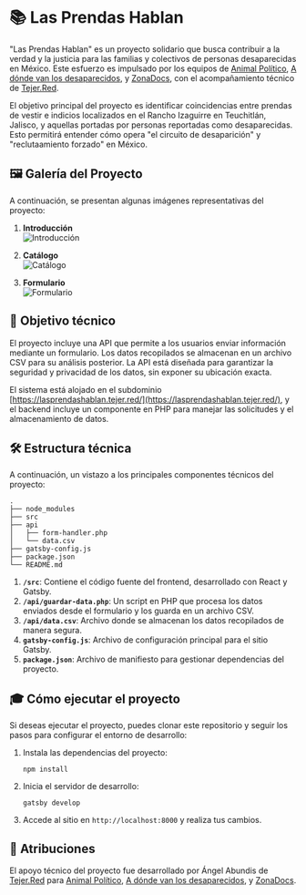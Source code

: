 # 📚 Las Prendas Hablan
"Las Prendas Hablan" es un proyecto solidario que busca contribuir a la verdad y la justicia para las familias y colectivos de personas desaparecidas en México. Este esfuerzo es impulsado por los equipos de [Animal Político](https://animalpolitico.com), [A dónde van los desaparecidos](https://adondevanlosdesaparecidos.org/), y [ZonaDocs](https://www.zonadocs.mx/), con el acompañamiento técnico de [Tejer.Red](https://tejer.red).

El objetivo principal del proyecto es identificar coincidencias entre prendas de vestir e indicios localizados en el Rancho Izaguirre en Teuchitlán, Jalisco, y aquellas portadas por personas reportadas como desaparecidas. Esto permitirá entender cómo opera "el circuito de desaparición" y "reclutaamiento forzado" en México. 

## 🖼️ Galería del Proyecto

A continuación, se presentan algunas imágenes representativas del proyecto:

1. **Introducción**  
   ![Introducción](https://rancho-izaguirre.abundis.com.mx/prendas/1.png)

2. **Catálogo**  
   ![Catálogo](https://rancho-izaguirre.abundis.com.mx/prendas/2.png)

3. **Formulario**  
   ![Formulario](https://rancho-izaguirre.abundis.com.mx/prendas/3.png)

## 🚀 Objetivo técnico

El proyecto incluye una API que permite a los usuarios enviar información mediante un formulario. Los datos recopilados se almacenan en un archivo CSV para su análisis posterior. La API está diseñada para garantizar la seguridad y privacidad de los datos, sin exponer su ubicación exacta.

El sistema está alojado en el subdominio [https://lasprendashablan.tejer.red/](https://lasprendashablan.tejer.red/), y el backend incluye un componente en PHP para manejar las solicitudes y el almacenamiento de datos.

## 🛠️ Estructura técnica

A continuación, un vistazo a los principales componentes técnicos del proyecto:

    .
    ├── node_modules
    ├── src
    ├── api
    │   ├── form-handler.php
    │   └── data.csv
    ├── gatsby-config.js
    ├── package.json
    └── README.md

1. **`/src`**: Contiene el código fuente del frontend, desarrollado con React y Gatsby.
2. **`/api/guardar-data.php`**: Un script en PHP que procesa los datos enviados desde el formulario y los guarda en un archivo CSV.
3. **`/api/data.csv`**: Archivo donde se almacenan los datos recopilados de manera segura.
4. **`gatsby-config.js`**: Archivo de configuración principal para el sitio Gatsby.
5. **`package.json`**: Archivo de manifiesto para gestionar dependencias del proyecto.

## 🎓 Cómo ejecutar el proyecto

Si deseas ejecutar el proyecto, puedes clonar este repositorio y seguir los pasos para configurar el entorno de desarrollo:

1. Instala las dependencias del proyecto:
    ```shell
    npm install
    ```

2. Inicia el servidor de desarrollo:
    ```shell
    gatsby develop
    ```

3. Accede al sitio en `http://localhost:8000` y realiza tus cambios.

## 💫 Atribuciones

El apoyo técnico del proyecto fue desarrollado por Ángel Abundis de [Tejer.Red](https://tejer.red) para [Animal Político](https://animalpolitico.com), [A dónde van los desaparecidos](https://adondevanlosdesaparecidos.org/), y [ZonaDocs](https://www.zonadocs.mx/).